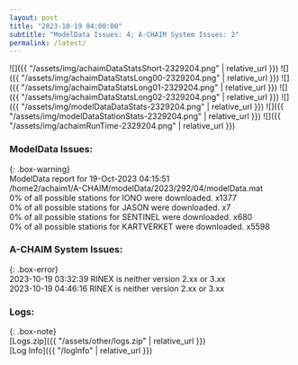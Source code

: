 ```yaml
---
layout: post
title: "2023-10-19 04:00:00"
subtitle: "ModelData Issues: 4; A-CHAIM System Issues: 2"
permalink: /latest/
---
```


![]({{ "/assets/img/achaimDataStatsShort-2329204.png" | relative_url }})
![]({{ "/assets/img/achaimDataStatsLong00-2329204.png" | relative_url }})
![]({{ "/assets/img/achaimDataStatsLong01-2329204.png" | relative_url }})
![]({{ "/assets/img/achaimDataStatsLong02-2329204.png" | relative_url }})
![]({{ "/assets/img/modelDataDataStats-2329204.png" | relative_url }})
![]({{ "/assets/img/modelDataStationStats-2329204.png" | relative_url }})
![]({{ "/assets/img/achaimRunTime-2329204.png" | relative_url }})


### ModelData Issues:  
  
{: .box-warning}  
 ModelData report for 19-Oct-2023 04:15:51   
 /home2/achaim1/A-CHAIM/modelData/2023/292/04/modelData.mat   
 0% of all possible stations for IONO were downloaded. x1377   
 0% of all possible stations for JASON were downloaded. x7   
 0% of all possible stations for SENTINEL were downloaded. x680   
 0% of all possible stations for KARTVERKET were downloaded. x5598   
  
### A-CHAIM System Issues:  
  
{: .box-error}  
2023-10-19 03:32:39 RINEX is neither version 2.xx or 3.xx  
2023-10-19 04:46:16 RINEX is neither version 2.xx or 3.xx  

### Logs:  
  
{: .box-note}  
[Logs.zip]({{ "/assets/other/logs.zip" | relative_url }})  
[Log Info]({{ "/logInfo" | relative_url }})  
